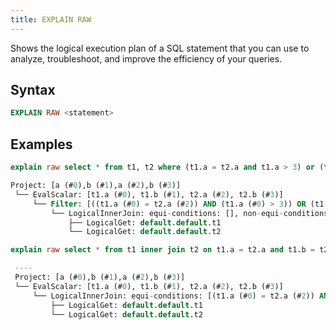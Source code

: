 ```yaml
---
title: EXPLAIN RAW
---
```


Shows the logical execution plan of a SQL statement that you can use to analyze, troubleshoot, and improve the efficiency of your queries.

## Syntax

```sql
EXPLAIN RAW <statement>
```

## Examples

```sql
explain raw select * from t1, t2 where (t1.a = t2.a and t1.a > 3) or (t1.a = t2.a);

Project: [a (#0),b (#1),a (#2),b (#3)]
 └── EvalScalar: [t1.a (#0), t1.b (#1), t2.a (#2), t2.b (#3)]
     └── Filter: [((t1.a (#0) = t2.a (#2)) AND (t1.a (#0) > 3)) OR (t1.a (#0) = t2.a (#2))]
         └── LogicalInnerJoin: equi-conditions: [], non-equi-conditions: []
             ├── LogicalGet: default.default.t1
             └── LogicalGet: default.default.t2

explain raw select * from t1 inner join t2 on t1.a = t2.a and t1.b = t2.b and t1.a > 2;

 ----
 Project: [a (#0),b (#1),a (#2),b (#3)]
 └── EvalScalar: [t1.a (#0), t1.b (#1), t2.a (#2), t2.b (#3)]
     └── LogicalInnerJoin: equi-conditions: [(t1.a (#0) = t2.a (#2)) AND (t1.b (#1) = t2.b (#3))], non-equi-conditions: [t1.a (#0) > 2]
         ├── LogicalGet: default.default.t1
         └── LogicalGet: default.default.t2
```